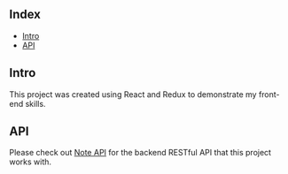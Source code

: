 ## Index

- [Intro](#intro)
- [API](#api)

## Intro

This project was created using React and Redux to demonstrate my front-end skills.

## API

Please check out [Note API](https://github.com/iding-ir/note-api) for the backend RESTful API that this project works with.
